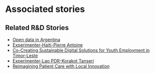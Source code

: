 # Associated stories

<!-- !!DO NOT REMOVE!! start autogenerated hyperlinks -->
## Related R&D Stories
- [Open data in Argentina](/stories/?doc=Explorers_ARG)
- [Experimenter-Haiti-Pierre Antoine](/stories/?doc=Experimenters_HTI)
- [Co-Creating Sustainable Digital Solutions for Youth Employment in Timor-Leste](/stories/?doc=Explorers_TLS)
- [Experimenter-Lao PDR-Korakot Tanseri](/stories/?doc=Experimenters_LAO)
- [Reimagining Patient Care with Local Innovation](/stories/?doc=Explorers_RWA)
<!-- !!DO NOT REMOVE!! end autogenerated hyperlinks -->